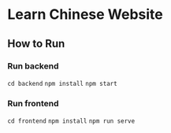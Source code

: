 # Learn Chinese Website
## How to Run
### Run backend
`cd backend`
`npm install`
`npm start`
### Run frontend
`cd frontend`
`npm install`
`npm run serve`
